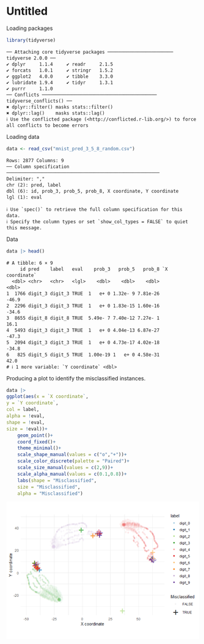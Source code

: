 # Untitled


Loading packages

``` r
library(tidyverse)
```

    ── Attaching core tidyverse packages ──────────────────────── tidyverse 2.0.0 ──
    ✔ dplyr     1.1.4     ✔ readr     2.1.5
    ✔ forcats   1.0.1     ✔ stringr   1.5.2
    ✔ ggplot2   4.0.0     ✔ tibble    3.3.0
    ✔ lubridate 1.9.4     ✔ tidyr     1.3.1
    ✔ purrr     1.1.0     
    ── Conflicts ────────────────────────────────────────── tidyverse_conflicts() ──
    ✖ dplyr::filter() masks stats::filter()
    ✖ dplyr::lag()    masks stats::lag()
    ℹ Use the conflicted package (<http://conflicted.r-lib.org/>) to force all conflicts to become errors

Loading data

``` r
data <- read_csv("mnist_pred_3_5_8_random.csv")
```

    Rows: 2877 Columns: 9
    ── Column specification ────────────────────────────────────────────────────────
    Delimiter: ","
    chr (2): pred, label
    dbl (6): id, prob_3, prob_5, prob_8, X coordinate, Y coordinate
    lgl (1): eval

    ℹ Use `spec()` to retrieve the full column specification for this data.
    ℹ Specify the column types or set `show_col_types = FALSE` to quiet this message.

Data

``` r
data |> head()
```

    # A tibble: 6 × 9
         id pred    label   eval    prob_3   prob_5   prob_8 `X coordinate`
      <dbl> <chr>   <chr>   <lgl>    <dbl>    <dbl>    <dbl>          <dbl>
    1  1766 digit_3 digit_3 TRUE  1   e+ 0 1.32e- 9 7.81e-26          -46.9
    2  2296 digit_3 digit_3 TRUE  1   e+ 0 1.83e-15 1.60e-16          -34.6
    3  8655 digit_8 digit_8 TRUE  5.49e- 7 7.40e-12 7.27e- 1           16.1
    4  5493 digit_3 digit_3 TRUE  1   e+ 0 4.04e-13 6.87e-27          -47.3
    5  2094 digit_3 digit_3 TRUE  1   e+ 0 4.73e-17 4.02e-18          -34.8
    6   825 digit_5 digit_5 TRUE  1.00e-19 1   e+ 0 4.58e-31           42.0
    # ℹ 1 more variable: `Y coordinate` <dbl>

Producing a plot to identify the misclassified instances.

``` r
data |> 
ggplot(aes(x = `X coordinate`,
y = `Y coordinate`,
col = label,
alpha = !eval,
shape = !eval,
size = !eval))+
    geom_point()+
    coord_fixed()+
    theme_minimal()+
    scale_shape_manual(values = c("o","+"))+
    scale_color_discrete(palette = "Paired")+
    scale_size_manual(values = c(2,9))+
    scale_alpha_manual(values = c(0.1,0.8))+
    labs(shape = "Misclassified",
    size = "Misclassified",
    alpha = "Misclassified")
```

![](readme_files/figure-commonmark/unnamed-chunk-4-1.png)
